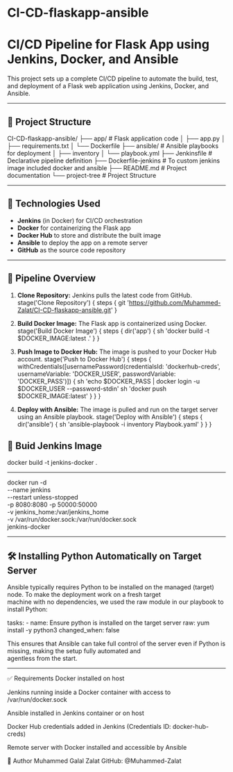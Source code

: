 # CI-CD-flaskapp-ansible
# CI/CD Pipeline for Flask App using Jenkins, Docker, and Ansible

This project sets up a complete CI/CD pipeline to automate the build, test, and deployment of a Flask web application using Jenkins, Docker, and Ansible.

---
## 📁 Project Structure
CI-CD-flaskapp-ansible/
├── app/ # Flask application code
│   ├── app.py
│   ├── requirements.txt
│   └── Dockerfile
├── ansible/ # Ansible playbooks for deployment
│   ├── inventory
│   └── playbook.yml
├── Jenkinsfile # Declarative pipeline definition
├── Dockerfile-jenkins # To custom jenkins image included docker and ansible
├── README.md # Project documentation
└── project-tree # Project Structure

---

## 🔧 Technologies Used

- **Jenkins** (in Docker) for CI/CD orchestration
- **Docker** for containerizing the Flask app
- **Docker Hub** to store and distribute the built image
- **Ansible** to deploy the app on a remote server
- **GitHub** as the source code repository

---

## 🚀 Pipeline Overview

1. **Clone Repository:** Jenkins pulls the latest code from GitHub.
   stage('Clone Repository') {
            steps {
                git 'https://github.com/Muhammed-Zalat/CI-CD-flaskapp-ansible.git'
            }

2. **Build Docker Image:** The Flask app is containerized using Docker.
   stage('Build Docker Image') {
            steps {
                dir('app') {
                    sh 'docker build -t $DOCKER_IMAGE:latest .'
                }
            }
3. **Push Image to Docker Hub:** The image is pushed to your Docker Hub account.
   stage('Push to Docker Hub') {
            steps {
                withCredentials([usernamePassword(credentialsId: 'dockerhub-creds', usernameVariable: 'DOCKER_USER', passwordVariable: 'DOCKER_PASS')]) {
                    sh 'echo $DOCKER_PASS | docker login -u $DOCKER_USER --password-stdin'
                    sh 'docker push $DOCKER_IMAGE:latest'
                }
            }
        }

4. **Deploy with Ansible:** The image is pulled and run on the target server using an Ansible playbook.
   stage('Deploy with Ansible') {
            steps {
                dir('ansible') {
                    sh 'ansible-playbook -i inventory Playbook.yaml'
                }
            }
        }


## 🐳 Buid Jenkins Image
docker build -t jenkins-docker .

---

docker run -d \
  --name jenkins \
  --restart unless-stopped \
  -p 8080:8080 -p 50000:50000 \
  -v jenkins_home:/var/jenkins_home \
  -v /var/run/docker.sock:/var/run/docker.sock \
  jenkins-docker
  
  ---
  
## 🛠️ Installing Python Automatically on Target Server
  Ansible typically requires Python to be installed on the managed (target) node. To make the deployment work on a fresh target       
  machine with no dependencies, we used the raw module in our playbook to install Python:
    
  tasks:
    - name: Ensure python is installed on the target server
      raw: yum install -y python3
      changed_when: false
      
  This ensures that Ansible can take full control of the server even if Python is missing, making the setup fully automated and   
  agentless from the start.

  ---
  
✅ Requirements
   Docker installed on host

   Jenkins running inside a Docker container with access to /var/run/docker.sock

   Ansible installed in Jenkins container or on host

   Docker Hub credentials added in Jenkins (Credentials ID: docker-hub-creds)

   Remote server with Docker installed and accessible by Ansible

🧠 Author
  Muhammed Galal Zalat
  GitHub: @Muhammed-Zalat
